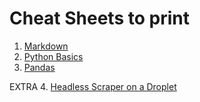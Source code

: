 # Cheat Sheets to print


1. [Markdown](https://github.com/MAZ-CAS-DDJ/kurs_19_20/blob/master/02%20Einstieg%20ins%20Programmieren/07%20markdown_cheatsheet.md)
2. [Python Basics](https://www.google.com/url?q=https://github.com/MAZ-CAS-DDJ/kurs_19_20/blob/master/05%2520Python%2520Teil%25203/Python3_reference_cheat_sheet-full.pdf&source=gmail&ust=1566390305678000&usg=AFQjCNGHtkVyCdiP4t1LWdA0KwFAmdEzlA)
3. [Pandas](https://github.com/MAZ-CAS-DDJ/kurs_19_20/blob/master/08%20Pandas%20Teil%201/material/Pandas_Cheat_Sheet.pdf)

EXTRA
4. [Headless Scraper on a Droplet](https://docs.google.com/document/d/1LIO5-VXDW2piwR8gAHPT8rJS2N6CLCIsY6deJsjU9LE/edit)
